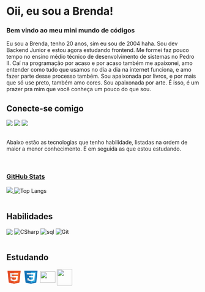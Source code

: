 <div>
    <h1>Oii, eu sou a Brenda! </h1>
    <h3>Bem vindo ao meu mini mundo de códigos</h3>
    <p>Eu sou a Brenda, tenho 20 anos, sim eu sou de 2004 haha. Sou dev Backend Junior e estou agora estudando frontend. Me formei faz pouco tempo no ensino médio técnico de desenvolvimento de sistemas no Pedro II. Caí na programação por acaso e por acaso também me apaixonei, amo entender como tudo que usamos no dia a dia na internet funciona, e amo fazer parte desse processo também. Sou apaixonada por livros, e por mais que só use preto, também amo cores. Sou apaixonada por arte. É isso, é um prazer pra mim que você conheça um pouco do que sou.</p>
</div>
<div>
    <h2>Conecte-se comigo</h2>
    <a href="https://linkedin.com/in/brenda-brito-179521236"><img src="https://img.shields.io/badge/-LinkedIn-%230077B5?style=for-the-badge&logo=linkedin&logoColor=white" target="_blank"></a> 
    <a href="https://www.notion.so/bibi-eight-workspace/Brenda-Regina-Ribeiro-de-Brito-2ded8bcc42da4b678ecd4d52b7159630?pvs=4"><img src="https://img.shields.io/badge/Notion-FFFFFF?style=for-the-badge&logo=notion&logoColor=black" target="_blank"></a>
    <a href = "mailto:bbritob8@gmail.com"><img src="https://img.shields.io/badge/-Gmail-%23333?style=for-the-badge&logo=gmail&logoColor=white" target="_blank"></a>
</div>
</br>
<div>
    <p>Abaixo estão as tecnologias que tenho habilidade, listadas na ordem de maior a menor conhecimento. E em seguida as que estou estudando.
</p>
</div>

<div align="center"><br>
  <a href="https://github.com/bibi-eight">
<h3 align="left">GitHub Stats</h3>

<div align="left">
	<a href="https://github.com/bibi-eight/github-readme-stats" target = "_blank">
		<img height="130em" src="https://github-readme-stats-git-masterrstaa-rickstaa.vercel.app/api?username=bibi-eight&hide_title=true&show_icons=true&include_all_commits=false&count_private=true&line_height=25&hide=issues&bg_color=020114&title_color=7520FF&text_color=FFF&border_radius=3&border_color=181832&icon_color=7520FF&theme=jolly">
	</a>
	<img alt="Top Langs" height="130em" src="https://github-readme-stats-git-masterrstaa-rickstaa.vercel.app/api/top-langs/?username=bibi-eight&line_height=10&card_width=290&layout=compact&hide_title=false&count_private=true&langs_count=4&show_icons=true&title_color=7520FF&hide=html,css&bg_color=020114&text_color=8B8B8B&border_radius=3&border_color=181832">
	<!-- <a href="https://git.io/streak-stats">
  		<img height="130em" src="https://streak-stats.demolab.com?user=bibi-eight&theme=buefy-dark&border_radius=3&date_format=M%20j%5B%2C%20Y%5D&background=020114&border=181832&ring=7520FF&stroke=181832&currStreakLabel=ED00F2&sideLabels=FCFCFC&currStreakNum=ED00F2&fire=ED00F2&sideNums=7520FF&dates=8B8B8B">
	</a> -->
</div>
</div>
<div style="display: inline_block"><br>
    <h2>Habilidades</h2>
    <img align="center" heigth="30" width="40" src="https://cdn.jsdelivr.net/gh/devicons/devicon/icons/csharp/csharp-original.svg" />
    <img align="center" alt="CSharp" height="40" width="40" src="https://adrianwilczynski.gallerycdn.vsassets.io/extensions/adrianwilczynski/asp-net-core-snippet-pack/1.51.0/1586892181474/Microsoft.VisualStudio.Services.Icons.Default">
    <img align="center" alt="sql" height="45" width="45" src="https://cdn-icons-png.flaticon.com/512/4492/4492311.png">
    <img align="center" alt="Git" height="40" width="40" src="https://cdn.jsdelivr.net/gh/devicons/devicon/icons/git/git-original.svg">
    
</div>
<div style="display: inline_block" ><br>
    <h2>Estudando</h2>
    <img align="center" height="35" width="40" src="https://raw.githubusercontent.com/devicons/devicon/master/icons/html5/html5-original.svg">
    <img align="center" height="35" width="40" src="https://raw.githubusercontent.com/devicons/devicon/master/icons/css3/css3-original.svg">
    <img align="center" height="30" width="40" src="https://cdn.jsdelivr.net/gh/devicons/devicon/icons/javascript/javascript-plain.svg">
    <img align="center" height="43" width="40" src="https://miro.medium.com/max/256/1*3H6_a9Srb655m3NiqlbbKQ.png">
</div>

